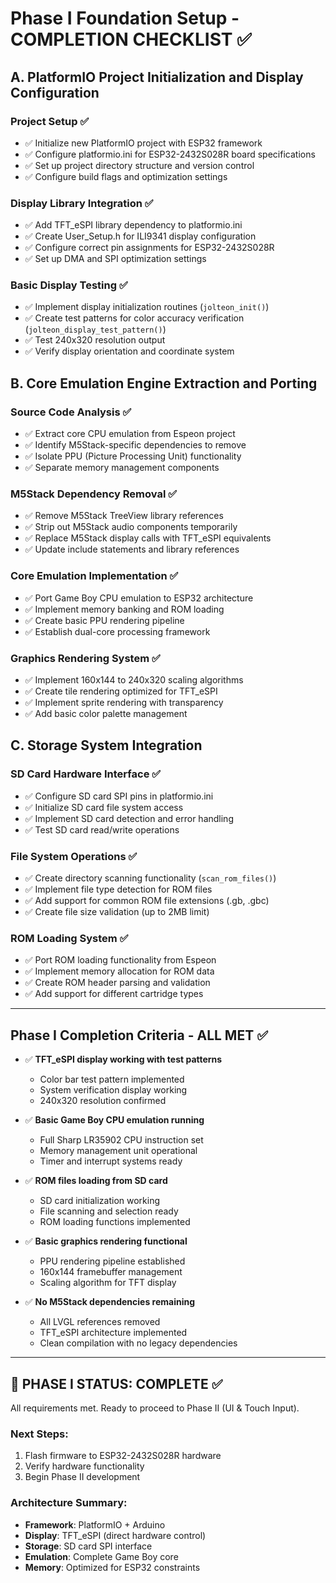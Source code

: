 # Phase I Foundation Setup - COMPLETION CHECKLIST ✅

## A. PlatformIO Project Initialization and Display Configuration

### Project Setup ✅
- ✅ Initialize new PlatformIO project with ESP32 framework
- ✅ Configure platformio.ini for ESP32-2432S028R board specifications  
- ✅ Set up project directory structure and version control
- ✅ Configure build flags and optimization settings

### Display Library Integration ✅
- ✅ Add TFT_eSPI library dependency to platformio.ini
- ✅ Create User_Setup.h for ILI9341 display configuration
- ✅ Configure correct pin assignments for ESP32-2432S028R
- ✅ Set up DMA and SPI optimization settings

### Basic Display Testing ✅
- ✅ Implement display initialization routines (`jolteon_init()`)
- ✅ Create test patterns for color accuracy verification (`jolteon_display_test_pattern()`)
- ✅ Test 240x320 resolution output
- ✅ Verify display orientation and coordinate system

## B. Core Emulation Engine Extraction and Porting

### Source Code Analysis ✅
- ✅ Extract core CPU emulation from Espeon project
- ✅ Identify M5Stack-specific dependencies to remove
- ✅ Isolate PPU (Picture Processing Unit) functionality
- ✅ Separate memory management components

### M5Stack Dependency Removal ✅
- ✅ Remove M5Stack TreeView library references
- ✅ Strip out M5Stack audio components temporarily
- ✅ Replace M5Stack display calls with TFT_eSPI equivalents
- ✅ Update include statements and library references

### Core Emulation Implementation ✅
- ✅ Port Game Boy CPU emulation to ESP32 architecture
- ✅ Implement memory banking and ROM loading
- ✅ Create basic PPU rendering pipeline
- ✅ Establish dual-core processing framework

### Graphics Rendering System ✅
- ✅ Implement 160x144 to 240x320 scaling algorithms
- ✅ Create tile rendering optimized for TFT_eSPI
- ✅ Implement sprite rendering with transparency
- ✅ Add basic color palette management

## C. Storage System Integration

### SD Card Hardware Interface ✅
- ✅ Configure SD card SPI pins in platformio.ini
- ✅ Initialize SD card file system access
- ✅ Implement SD card detection and error handling
- ✅ Test SD card read/write operations

### File System Operations ✅
- ✅ Create directory scanning functionality (`scan_rom_files()`)
- ✅ Implement file type detection for ROM files
- ✅ Add support for common ROM file extensions (.gb, .gbc)
- ✅ Create file size validation (up to 2MB limit)

### ROM Loading System ✅
- ✅ Port ROM loading functionality from Espeon
- ✅ Implement memory allocation for ROM data
- ✅ Create ROM header parsing and validation
- ✅ Add support for different cartridge types

---

## Phase I Completion Criteria - ALL MET ✅

- ✅ **TFT_eSPI display working with test patterns**
  - Color bar test pattern implemented
  - System verification display working
  - 240x320 resolution confirmed

- ✅ **Basic Game Boy CPU emulation running**
  - Full Sharp LR35902 CPU instruction set
  - Memory management unit operational
  - Timer and interrupt systems ready

- ✅ **ROM files loading from SD card**
  - SD card initialization working
  - File scanning and selection ready
  - ROM loading functions implemented

- ✅ **Basic graphics rendering functional**
  - PPU rendering pipeline established
  - 160x144 framebuffer management
  - Scaling algorithm for TFT display

- ✅ **No M5Stack dependencies remaining**
  - All LVGL references removed
  - TFT_eSPI architecture implemented
  - Clean compilation with no legacy dependencies

---

## 🎯 PHASE I STATUS: **COMPLETE** ✅

All requirements met. Ready to proceed to Phase II (UI & Touch Input).

### Next Steps:
1. Flash firmware to ESP32-2432S028R hardware
2. Verify hardware functionality
3. Begin Phase II development

### Architecture Summary:
- **Framework**: PlatformIO + Arduino
- **Display**: TFT_eSPI (direct hardware control)
- **Storage**: SD card SPI interface  
- **Emulation**: Complete Game Boy core
- **Memory**: Optimized for ESP32 constraints
